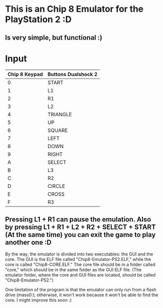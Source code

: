# This is an Chip 8 Emulator for the PlayStation 2 :D

## Is very simple, but functional :)

# Input

| **Chip 8 Keypad** | **Buttons Dualshock 2**   |
|------------------|---------------------------|
| 0                | START                     |
| 1                | L1                        |
| 2                | R1                        |
| 3                | L2                        |
| 4                | TRIANGLE                  |
| 5                | UP                        |
| 6                | SQUARE                    |
| 7                | LEFT                      |
| 8                | DOWN                      |
| 9                | RIGHT                     |
| A                | SELECT                    |
| B                | L3                        |
| C                | R2                        |
| D                | CIRCLE                    |
| E                | CROSS                     |
| F                | R3                        |

## Pressing L1 + R1 can pause the emulation. Also by pressing L1 + R1 + L2 + R2 + SELECT + START (At the same time) you can exit the game to play another one :D

By the way, the emulator is divided into two executables: the GUI and the core. The GUI is the ELF file called "Chip8-Emulator-PS2.ELF," while the core is called "Chip8-CORE.ELF." The core file should be in a folder called "core," which should be in the same folder as the GUI ELF file. (The emulator folder, where the core and GUI files are located, should be called "Chip8-Emulator-PS2.")

One limitation of the program is that the emulator can only run from a flash drive (mass0:); otherwise, it won't work because it won't be able to find the core. I might improve this soon :)

